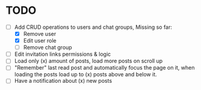 # TODO

- [ ] Add CRUD operations to users and chat groups, Missing so far:
  - [x] Remove user
  - [x] Edit user role
  - [ ] Remove chat group
- [ ] Edit invitation links permissions & logic
- [ ] Load only (x) amount of posts, load more posts on scroll up
- [ ] "Remember" last read post and automatically focus the page on it, when loading the posts load up to (x) posts above and below it.
- [ ] Have a notification about (x) new posts
